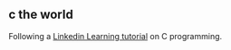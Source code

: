 ## c the world
Following a [Linkedin Learning tutorial](https://www.linkedin.com/learning/learning-c-5/welcome?u=78576122) on C programming. 